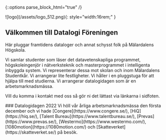 ---
---
{::options parse_block_html="true" /}

<section class="fc ai-center">
![logo](/assets/logo_512.png){: style="width:16rem;" }

## Välkommen till Datalogi Föreningen
</section>

<section class="fc">
Här pluggar framtidens dataloger och annat schysst folk på Mälardalens Högskola.

Vi samlar studenter som läser det datavetenskapliga programmet, högskoleingenjör i nätverksteknik och masterprogrammet i intelligenta inbyggda system. Vi representerar dessa mot skolan och inom Mälardalens Studentkår. Vi arrangerar lite festligheter. Vi håller i en pluggstuga för att hjälpa till med studierna. Vi arrangerar datalogidagen som är en arbetsmarknadsmässa.

Vill du komma i kontakt med oss så gör ni det lättast via länkarna i sidfoten.
</section>

<section class="fc">
### Datalogidagen 2022
Vi höll vår årliga arbetsmarknadsmässa den första december och vi hade [Congere](https://www.congere.se/), [HiQ](https://hiq.se/), [Talent Bureau](https://www.talentbureau.se/), [Prevas](https://www.prevas.se/), [Westermo](https://www.westermo.com/), [1080motion](https://1080motion.com/) och [Skatteverket](https://skatteverket.se/) på besök.
</section>
